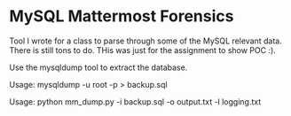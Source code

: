 # MySQL Mattermost Forensics

Tool I wrote for a class to parse through some of the MySQL relevant data. There is still tons to do. THis was just for the assignment to show POC :).

Use the mysqldump tool to extract the database.

Usage: mysqldump -u root -p <database> > backup.sql

Usage: python mm_dump.py -i backup.sql -o output.txt -l logging.txt
